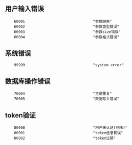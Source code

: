 


## 用户输入错误

        60001                               "参数缺失"
        60002                               "参数类型错误"
        60003                               "参数size错误"
        60004                               "参数格式错误"

## 系统错误

        99999                               "system error"

## 数据库操作错误
 
        70004                               "主键重复"
        70005                               "数据写入错误"


## token验证

        80000                               "用户未认证(登陆)"
        80001                               "token信息有误"
        80002                               "token过期"